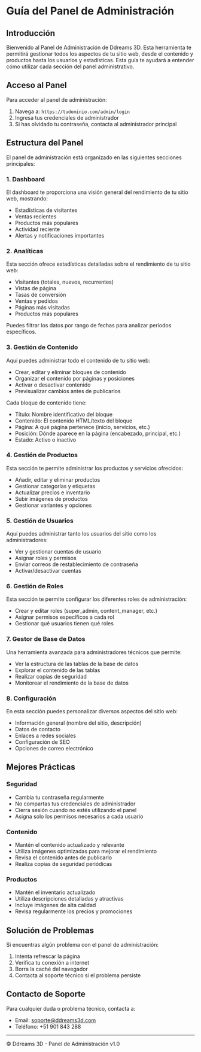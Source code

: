 # Guía del Panel de Administración

## Introducción

Bienvenido al Panel de Administración de Ddreams 3D. Esta herramienta te permitirá gestionar todos los aspectos de tu sitio web, desde el contenido y productos hasta los usuarios y estadísticas. Esta guía te ayudará a entender cómo utilizar cada sección del panel administrativo.

## Acceso al Panel

Para acceder al panel de administración:

1. Navega a: `https://tudominio.com/admin/login`
2. Ingresa tus credenciales de administrador
3. Si has olvidado tu contraseña, contacta al administrador principal

## Estructura del Panel

El panel de administración está organizado en las siguientes secciones principales:

### 1. Dashboard

El dashboard te proporciona una visión general del rendimiento de tu sitio web, mostrando:

- Estadísticas de visitantes
- Ventas recientes
- Productos más populares
- Actividad reciente
- Alertas y notificaciones importantes

### 2. Analíticas

Esta sección ofrece estadísticas detalladas sobre el rendimiento de tu sitio web:

- Visitantes (totales, nuevos, recurrentes)
- Vistas de página
- Tasas de conversión
- Ventas y pedidos
- Páginas más visitadas
- Productos más populares

Puedes filtrar los datos por rango de fechas para analizar períodos específicos.

### 3. Gestión de Contenido

Aquí puedes administrar todo el contenido de tu sitio web:

- Crear, editar y eliminar bloques de contenido
- Organizar el contenido por páginas y posiciones
- Activar o desactivar contenido
- Previsualizar cambios antes de publicarlos

Cada bloque de contenido tiene:
- Título: Nombre identificativo del bloque
- Contenido: El contenido HTML/texto del bloque
- Página: A qué página pertenece (inicio, servicios, etc.)
- Posición: Dónde aparece en la página (encabezado, principal, etc.)
- Estado: Activo o inactivo

### 4. Gestión de Productos

Esta sección te permite administrar los productos y servicios ofrecidos:

- Añadir, editar y eliminar productos
- Gestionar categorías y etiquetas
- Actualizar precios e inventario
- Subir imágenes de productos
- Gestionar variantes y opciones

### 5. Gestión de Usuarios

Aquí puedes administrar tanto los usuarios del sitio como los administradores:

- Ver y gestionar cuentas de usuario
- Asignar roles y permisos
- Enviar correos de restablecimiento de contraseña
- Activar/desactivar cuentas

### 6. Gestión de Roles

Esta sección te permite configurar los diferentes roles de administración:

- Crear y editar roles (super_admin, content_manager, etc.)
- Asignar permisos específicos a cada rol
- Gestionar qué usuarios tienen qué roles

### 7. Gestor de Base de Datos

Una herramienta avanzada para administradores técnicos que permite:

- Ver la estructura de las tablas de la base de datos
- Explorar el contenido de las tablas
- Realizar copias de seguridad
- Monitorear el rendimiento de la base de datos

### 8. Configuración

En esta sección puedes personalizar diversos aspectos del sitio web:

- Información general (nombre del sitio, descripción)
- Datos de contacto
- Enlaces a redes sociales
- Configuración de SEO
- Opciones de correo electrónico

## Mejores Prácticas

### Seguridad

- Cambia tu contraseña regularmente
- No compartas tus credenciales de administrador
- Cierra sesión cuando no estés utilizando el panel
- Asigna solo los permisos necesarios a cada usuario

### Contenido

- Mantén el contenido actualizado y relevante
- Utiliza imágenes optimizadas para mejorar el rendimiento
- Revisa el contenido antes de publicarlo
- Realiza copias de seguridad periódicas

### Productos

- Mantén el inventario actualizado
- Utiliza descripciones detalladas y atractivas
- Incluye imágenes de alta calidad
- Revisa regularmente los precios y promociones

## Solución de Problemas

Si encuentras algún problema con el panel de administración:

1. Intenta refrescar la página
2. Verifica tu conexión a internet
3. Borra la caché del navegador
4. Contacta al soporte técnico si el problema persiste

## Contacto de Soporte

Para cualquier duda o problema técnico, contacta a:

- Email: soporte@ddreams3d.com
- Teléfono: +51 901 843 288

---

© Ddreams 3D - Panel de Administración v1.0